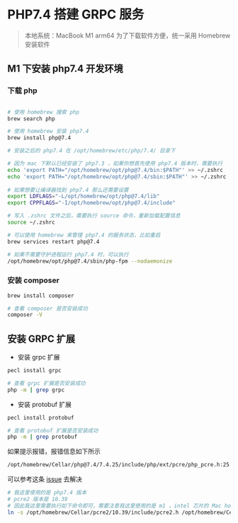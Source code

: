 # PHP7.4 搭建 GRPC 服务

> 本地系统：MacBook M1 arm64
> 为了下载软件方便，统一采用 Homebrew 安装软件

## M1 下安装 php7.4 开发环境

### 下载 php

```bash

# 使用 homebrew 搜索 php
brew search php

# 使用 homebrew 安装 php7.4
brew install php@7.4

# 安装之后的 php7.4 在 /opt/homebrew/etc/php/7.4/ 目录下

# 因为 mac 下默认已经安装了 php7.3 ，如果你想首先使用 php7.4 版本时，需要执行
echo 'export PATH="/opt/homebrew/opt/php@7.4/bin:$PATH"' >> ~/.zshrc
echo 'export PATH="/opt/homebrew/opt/php@7.4/sbin:$PATH"' >> ~/.zshrc
  
# 如果想要让编译器找到 php7.4 那么还需要设置
export LDFLAGS="-L/opt/homebrew/opt/php@7.4/lib"
export CPPFLAGS="-I/opt/homebrew/opt/php@7.4/include"

# 写入 .zshrc 文件之后，需要执行 source 命令，重新加载配置信息
source ~/.zshrc

# 可以使用 homebrew 来管理 php7.4 的服务状态，比如重启
brew services restart php@7.4

# 如果不需要守护进程运行 php7.4 时，可以执行
/opt/homebrew/opt/php@7.4/sbin/php-fpm --nodaemonize

```

### 安装 composer

```bash
brew install composer

# 查看 composer 是否安装成功
composer -V
```

## 安装 GRPC 扩展

- 安装 grpc 扩展

```bash
pecl install grpc

# 查看 grpc 扩展是否安装成功
php -m | grep grpc

```

- 安装 protobuf 扩展

```bash
pecl install protobuf

# 查看 protobuf 扩展是否安装成功
php -m | grep protobuf
```

如果提示报错，报错信息如下所示

```bash
/opt/homebrew/Cellar/php@7.4/7.4.25/include/php/ext/pcre/php_pcre.h:25:10: fatal error: 'pcre2.h' file not found
```

可以参考这条 [issue](https://github.com/swoole/swoole-src/issues/3926) 去解决

```bash
# 我这里使用的是 php7.4 版本
# pcre2 版本是 10.39
# 因此我这里需要执行如下命令即可，需要注意我这里使用的是 m1 ，intel 芯片的 Mac homebrew 安装 php 的路径和 m1 芯片的路径不一致，需要按照你自己的实际路径去建立软连接
ln -s /opt/homebrew/Cellar/pcre2/10.39/include/pcre2.h /opt/homebrew/Cellar/php@7.4/7.4.25/include/php/ext/pcre/pcre2.h
```